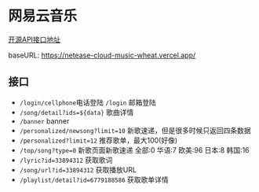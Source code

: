 # 网易云音乐
[开源API接口地址](https://neteasecloudmusicapi.vercel.app/#/?id=%e8%8e%b7%e5%8f%96%e6%ad%8c%e6%9b%b2%e8%af%a6%e6%83%85)

baseURL: https://netease-cloud-music-wheat.vercel.app/

## 接口
- `/login/cellphone`电话登陆 `/login` 邮箱登陆
-  `/song/detail?ids=${data}` 歌曲详情
- `/banner` banner
- `/personalized/newsong?limit=10` 新歌速递，但是很多时候只返回四条数据
- `/personalized?limit=12` 推荐歌单，最大100(好像)
- `/top/song?type=0` 新歌页面新歌速递 全部:0 华语:7 欧美:96 日本:8 韩国:16
- `/lyric?id=33894312` 获取歌词
- `/song/url?id=33894312` 获取播放URL
- `/playlist/detail?id=6779188586` 获取歌单详情